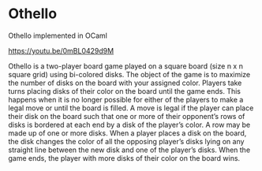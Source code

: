 # Othello
Othello implemented in OCaml

https://youtu.be/0mBL0429d9M

Othello is a two-player board game played on a square board (size n x n square grid) using bi-colored disks. 
The object of the game is to maximize the number of disks on the board with your assigned color. Players take turns placing disks
of their color on the board until the game ends. This happens when it is no longer possible for either of the players to make a legal move 
or until the board is filled. A move is legal if the player can place their disk on the board such that one or more of their 
opponent’s rows of disks is bordered at each end by a disk of the player’s color. A row may be made up of one or
more disks. When a player places a disk on the board, the disk changes the color of all the
opposing player’s disks lying on any straight line between the new disk and one of the
player’s disks. When the game ends, the player with more disks of their color on the
board wins.
